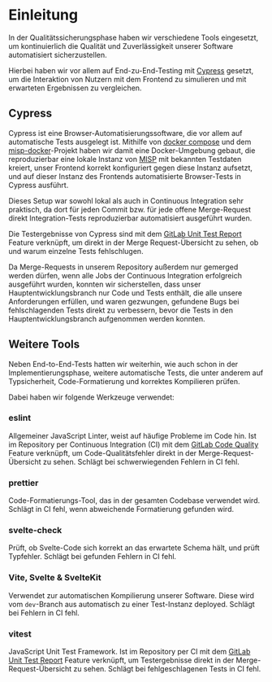 # Einleitung

In der Qualitätssicherungsphase haben wir verschiedene Tools eingesetzt, um kontinuierlich
die Qualität und Zuverlässigkeit unserer Software automatisiert sicherzustellen.

Hierbei haben wir vor allem auf End-zu-End-Testing mit [Cypress](https://www.cypress.io/) gesetzt,
um die Interaktion von Nutzern mit dem Frontend zu simulieren und mit erwarteten Ergebnissen zu vergleichen.

## Cypress

Cypress ist eine Browser-Automatisierungssoftware, die vor allem auf automatische Tests ausgelegt ist.
Mithilfe von [docker compose](https://docs.docker.com/compose/) und dem
[misp-docker](https://github.com/MISP/misp-docker)-Projekt haben wir damit eine Docker-Umgebung gebaut,
die reproduzierbar eine lokale Instanz von [MISP](https://github.com/MISP/MISP) mit bekannten Testdaten kreiert,
unser Frontend korrekt konfiguriert gegen diese Instanz aufsetzt, und auf dieser Instanz des Frontends
automatisierte Browser-Tests in Cypress ausführt.

Dieses Setup war sowohl lokal als auch in Continuous Integration sehr praktisch,
da dort für jeden Commit bzw. für jede offene Merge-Request direkt Integration-Tests reproduzierbar
automatisiert ausgeführt wurden.

Die Testergebnisse von Cypress sind mit dem [GitLab Unit Test Report](https://docs.gitlab.com/ee/ci/testing/unit_test_reports.html) Feature verknüpft, um direkt in der Merge Request-Übersicht zu sehen, ob und warum
einzelne Tests fehlschlugen.

Da Merge-Requests in unserem Repository außerdem nur gemerged werden dürfen,
wenn alle Jobs der Continuous Integration erfolgreich ausgeführt wurden,
konnten wir sicherstellen, dass unser Hauptentwicklungsbranch nur Code und Tests enthält,
die alle unsere Anforderungen erfüllen, und waren gezwungen, gefundene Bugs bei fehlschlagenden Tests
direkt zu verbessern, bevor die Tests in den Hauptentwicklungsbranch aufgenommen werden konnten.

## Weitere Tools

Neben End-to-End-Tests hatten wir weiterhin, wie auch schon in der Implementierungsphase,
weitere automatische Tests, die unter anderem auf Typsicherheit, Code-Formatierung und korrektes Kompilieren
prüfen.

Dabei haben wir folgende Werkzeuge verwendet:

### eslint

Allgemeiner JavaScript Linter, weist auf häufige Probleme im Code hin.
Ist im Repository per Continuous Integration (CI) mit dem
[GitLab Code Quality](https://docs.gitlab.com/ee/ci/testing/code_quality.html) Feature
verknüpft, um Code-Qualitätsfehler direkt in der Merge-Request-Übersicht zu sehen.
Schlägt bei schwerwiegenden Fehlern in CI fehl.

### prettier

Code-Formatierungs-Tool, das in der gesamten Codebase verwendet wird.
Schlägt in CI fehl, wenn abweichende Formatierung gefunden wird.

### svelte-check

Prüft, ob Svelte-Code sich korrekt an das erwartete Schema hält, und prüft Typfehler.
Schlägt bei gefunden Fehlern in CI fehl.

### Vite, Svelte & SvelteKit

Verwendet zur automatischen Kompilierung unserer Software.
Diese wird vom `dev`-Branch aus automatisch zu einer Test-Instanz deployed.
Schlägt bei Fehlern in CI fehl.

### vitest

JavaScript Unit Test Framework.
Ist im Repository per CI mit dem
[GitLab Unit Test Report](https://docs.gitlab.com/ee/ci/testing/unit_test_reports.html) Feature
verknüpft, um Testergebnisse direkt in der Merge-Request-Übersicht zu sehen.
Schlägt bei fehlgeschlagenen Tests in CI fehl.
